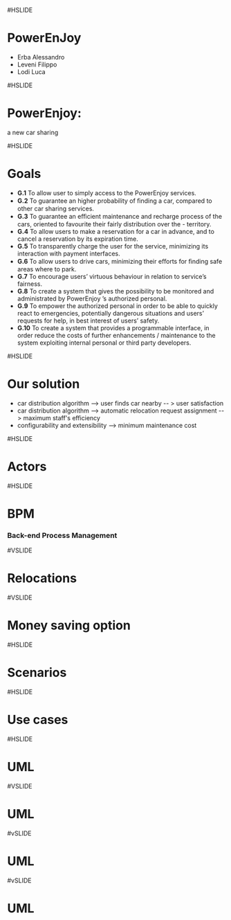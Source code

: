 #HSLIDE
# PowerEnJoy
- Erba Alessandro
- Leveni Filippo
- Lodi Luca

#HSLIDE
# PowerEnjoy:
a new car sharing

#HSLIDE
# Goals
- **G.1** To allow user to simply access to the PowerEnjoy services.
- **G.2** To guarantee an higher probability of ﬁnding a car, compared to other car sharing services.
- **G.3** To guarantee an eﬃcient maintenance and recharge process of the cars, oriented to favourite their fairly distribution over the - territory.
- **G.4** To allow users to make a reservation for a car in advance, and to cancel a reservation by its expiration time.
- **G.5** To transparently charge the user for the service, minimizing its interaction with payment interfaces.
- **G.6** To allow users to drive cars, minimizing their eﬀorts for ﬁnding safe areas where to park.
- **G.7** To encourage users’ virtuous behaviour in relation to service’s fairness.
- **G.8** To create a system that gives the possibility to be monitored and administrated by PowerEnjoy ’s authorized personal.
- **G.9** To empower the authorized personal in order to be able to quickly react to emergencies, potentially dangerous situations and users’ requests for help, in best interest of users’ safety.
- **G.10** To create a system that provides a programmable interface, in order reduce the costs of further enhancements / maintenance to the system exploiting internal personal or third party developers.

#HSLIDE
# Our solution
- car distribution algorithm --> user finds car nearby -- > user satisfaction
- car distribution algorithm --> automatic relocation request assignment --> maximum staff's efficiency
- configurability and extensibility --> minimum maintenance cost

#HSLIDE
# Actors

#HSLIDE
# BPM
### Back-end Process Management

#VSLIDE 
# Relocations

#VSLIDE
# Money saving option

#HSLIDE
# Scenarios

#HSLIDE
# Use cases

#HSLIDE
# UML

#VSLIDE
# UML

#vSLIDE
# UML

#vSLIDE
# UML
